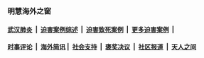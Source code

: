 
### 明慧海外之窗

####  [武汉肺炎](indexes/365.md?t=05271801) &nbsp;|&nbsp;  [迫害案例综述](indexes/328.md?t=05271801) &nbsp;|&nbsp; [迫害致死案例](indexes/277.md?t=05271801)  &nbsp;|&nbsp; [更多迫害案例](indexes/81.md?t=05271801)  &nbsp;|&nbsp; 
####  [时事评论](indexes/19.md?t=05271801) &nbsp;|&nbsp; [海外简讯](indexes/245.md?t=05271801)&nbsp;|&nbsp;  [社会支持](indexes/140.md?t=05271801) &nbsp;|&nbsp; [褒奖决议](indexes/282.md?t=05271801) &nbsp;|&nbsp; [社区报道](indexes/91.md?t=05271801)  &nbsp;|&nbsp; [天人之间](indexes/78.md?t=05271801) 

